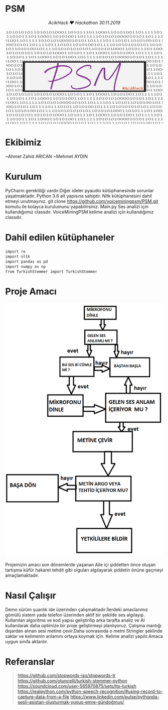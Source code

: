 # PSM
<p align="center">
   <em>AcikHack ❤️ Hackathon 30.11.2019</em>
</p>
<p align="center">
    <img src="https://raw.githubusercontent.com/voiceminingpsm/PSM/master/img/logo.png"  alt="Observer">
</p>

# Ekibimiz
~Ahmet Zahid ARICAN
~Mehmet AYDIN

# Kurulum
PyCharm gerekliliği vardır.Diğer ideler pyaudio kütüphanesinde sorunlar yaşatmaktadır.
Python 3.6 alt yapısına sahiptir.
Nltk kütüphanesini dahil etmeyi unutmayınız.
git clone https://github.com/voiceminingpsm/PSM.git komutu ile kolayca kurulumunu yapabilirsiniz.
Main.py Ses analizi için kullandığıımız classdır.
VoiceMiningPSM kelime analizi için kullandığımız classdır.
# Dahil edilen kütüphaneler

```
import re
import nltk
import pandas as pd
import numpy as np
from TurkishStemmer import TurkishStemmer

```

# Proje Amacı
<p align="center">
    <img src="https://raw.githubusercontent.com/voiceminingpsm/PSM/master/img/psm_algoritma.png"  alt="Observer">
</p>

Projemizin amacı son dönemlerde yaşanan Aile içi şiddetten önce oluşan tartışma küfür hakaret tehdit gibi olguları algılayarak şiddetin önüne geçmeyi amaçlamaktadır.

# Nasıl Çalışır

Demo sürüm şuanlık ide üzerinden çalışmaktadır.İlerdeki amaclarımız gömülü sistem yada telefon üzerinden aktif bir şekilde ses algılayıp.
Kullanılan algoritma ve kod yapısı geliştirilip arka tarafta analiz ve AI kullanılarak daha optimize bir proje geliştirmeyi planlıyoruz.
Çalışma mantığı dışardan alınan sesi metine çevir.Daha sonrasında o metni Stringler şeklinde saklar ve  kelimenin anlamını ortaya koymak için.
Kelime analizi yapılır.Amaca uygun sınıfa aktarılır.
# Referanslar
>https://github.com/stopwords-iso/stopwords-tr
>https://github.com/otuncelli/turkish-stemmer-python
>https://soundcloud.com/user-565970875/sets/tts-turkish
>https://realpython.com/python-speech-recognition/#using-record-to-capture-data-from-a-file
>https://www.linkedin.com/pulse/pythonda-sesli-asistan-oluşturmak-yunus-emre-gündoğmuş/


# 

